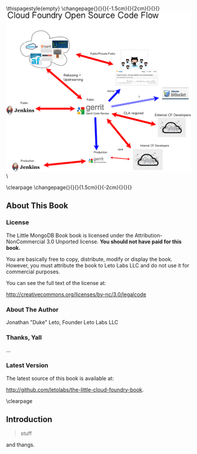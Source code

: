 \thispagestyle{empty}
\changepage{}{}{}{-1.5cm}{}{2cm}{}{}{}
![The Little Cloud Foundry Book, By Leto Labs](title.png)\

\clearpage
\changepage{}{}{}{1.5cm}{}{-2cm}{}{}{}

## About This Book

### License

The Little MongoDB Book book is licensed under the Attribution-NonCommercial
3.0 Unported license. **You should not have paid for this book.**

You are basically free to copy, distribute, modify or display the book.
However, you must attribute the book to Leto Labs LLC and do not
use it for commercial purposes.

You can see the full text of the license at:

<http://creativecommons.org/licenses/by-nc/3.0/legalcode>

### About The Author

Jonathan "Duke" Leto, Founder
Leto Labs LLC

### Thanks, Yall

...


### Latest Version ###

The latest source of this book is available at:

<http://github.com/letolabs/the-little-cloud-foundry-book>.

\clearpage

## Introduction ##

 > stuff

and thangs.
